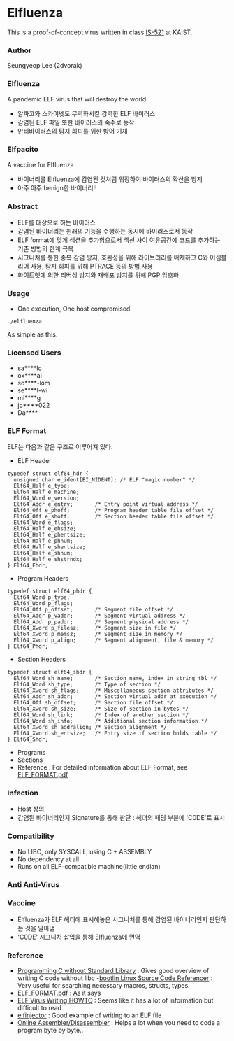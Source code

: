 # Elfluenza

This is a proof-of-concept virus written in class
[IS-521](https://github.com/KAIST-IS521/) at KAIST.

### Author

Seungyeop Lee (2dvorak)

### Elfluenza

A pandemic ELF virus that will destroy the world.

- 알파고와 스카이넷도 무력화시킬 강력한 ELF 바이러스
- 감염된 ELF 파일 또한 바이러스의 숙주로 동작
- 안티바이러스의 탐지 회피를 위한 방어 기재

### Elfpacito

A vaccine for Elfluenza

- 바이너리를 Elfluenza에 감염된 것처럼 위장하여 바이러스의 확산을 방지
- 아주 아주 benign한 바이너리!!

### Abstract

- ELF를 대상으로 하는 바이러스
- 감염된 바이너리는 원래의 기능을 수행하는 동시에 바이러스로서 동작
- ELF format에 맞게 섹션을 추가함으로서 섹션 사이 여유공간에 코드를 추가하는 기존 방법의 한계 극복
- 시그니처를 통한 중복 감염 방지, 호환성을 위해 라이브러리를 배제하고 C와 어셈블리어 사용, 탐지 회피를 위해 PTRACE 등의 방법 사용
- 화이트햇에 의한 리버싱 방지와 재배포 방지를 위해 PGP 암호화

### Usage

- One execution, One host compromised.
```
./elfluenza
```
As simple as this.

### Licensed Users

- sa****lc
- ox****al
- so****-kim
- se****l-wi
- mi****g
- jc****022
- Da****

### ELF Format

ELF는 다음과 같은 구조로 이루어져 있다.
- ELF Header
```
typedef struct elf64_hdr {
  unsigned char	e_ident[EI_NIDENT];	/* ELF "magic number" */
  Elf64_Half e_type;
  Elf64_Half e_machine;
  Elf64_Word e_version;
  Elf64_Addr e_entry;		/* Entry point virtual address */
  Elf64_Off e_phoff;		/* Program header table file offset */
  Elf64_Off e_shoff;		/* Section header table file offset */
  Elf64_Word e_flags;
  Elf64_Half e_ehsize;
  Elf64_Half e_phentsize;
  Elf64_Half e_phnum;
  Elf64_Half e_shentsize;
  Elf64_Half e_shnum;
  Elf64_Half e_shstrndx;
} Elf64_Ehdr;
```
- Program Headers
```
typedef struct elf64_phdr {
  Elf64_Word p_type;
  Elf64_Word p_flags;
  Elf64_Off p_offset;		/* Segment file offset */
  Elf64_Addr p_vaddr;		/* Segment virtual address */
  Elf64_Addr p_paddr;		/* Segment physical address */
  Elf64_Xword p_filesz;		/* Segment size in file */
  Elf64_Xword p_memsz;		/* Segment size in memory */
  Elf64_Xword p_align;		/* Segment alignment, file & memory */
} Elf64_Phdr;
```
- Section Headers
```
typedef struct elf64_shdr {
  Elf64_Word sh_name;		/* Section name, index in string tbl */
  Elf64_Word sh_type;		/* Type of section */
  Elf64_Xword sh_flags;		/* Miscellaneous section attributes */
  Elf64_Addr sh_addr;		/* Section virtual addr at execution */
  Elf64_Off sh_offset;		/* Section file offset */
  Elf64_Xword sh_size;		/* Size of section in bytes */
  Elf64_Word sh_link;		/* Index of another section */
  Elf64_Word sh_info;		/* Additional section information */
  Elf64_Xword sh_addralign;	/* Section alignment */
  Elf64_Xword sh_entsize;	/* Entry size if section holds table */
} Elf64_Shdr;
```
- Programs
- Sections
- Reference : For detailed information about ELF Format, see [ELF_FORMAT.pdf](http://www.skyfree.org/linux/references/ELF_Format.pdf)

### Infection

- Host 상의
- 감염된 바이너리인지 Signature를 통해 판단 : 헤더의 패딩 부분에 'C0DE'로 표시

### Compatibility
- No LIBC, only SYSCALL, using C + ASSEMBLY
- No dependency at all
- Runs on all ELF-compatible machine(little endian)

### Anti Anti-Virus

### Vaccine
- Elfluenza가 ELF 헤더에 표시해놓은 시그니처를 통해 감염된 바이너리인지 판단하는 것을 알아냄
- 'C0DE' 시그니처 삽입을 통해 Elfluenza에 면역

### Reference
- [Programming C without Standard Library](http://weeb.ddns.net/0/programming/c_without_standard_library_linux.txt) : Gives good overview of writing C code without libc
-[bootlin Linux Source Code Referencer](https://elixir.bootlin.com/linux/latest/source) : Very useful for searching necessary macros, structs, types.
- [ELF_FORMAT.pdf](http://www.skyfree.org/linux/references/ELF_Format.pdf) : As it says
- [ELF Virus Writing HOWTO](http://virus.enemy.org/virus-writing-HOWTO/_html/index.html) : Seems like it has a lot of information but difficult to read
- [elfinjector](https://github.com/mfaerevaag/elfinjector) : Good example of writing to an ELF file
- [Online Assembler/Disassembler](https://defuse.ca/online-x86-assembler.htm) : Helps a lot when you need to code a program byte by byte..